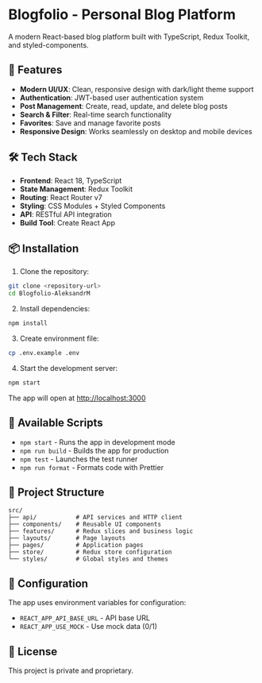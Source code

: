 # Blogfolio - Personal Blog Platform

A modern React-based blog platform built with TypeScript, Redux Toolkit, and styled-components.

## 🚀 Features

- **Modern UI/UX**: Clean, responsive design with dark/light theme support
- **Authentication**: JWT-based user authentication system
- **Post Management**: Create, read, update, and delete blog posts
- **Search & Filter**: Real-time search functionality
- **Favorites**: Save and manage favorite posts
- **Responsive Design**: Works seamlessly on desktop and mobile devices

## 🛠️ Tech Stack

- **Frontend**: React 18, TypeScript
- **State Management**: Redux Toolkit
- **Routing**: React Router v7
- **Styling**: CSS Modules + Styled Components
- **API**: RESTful API integration
- **Build Tool**: Create React App

## 📦 Installation

1. Clone the repository:
```bash
git clone <repository-url>
cd Blogfolio-AleksandrM
```

2. Install dependencies:
```bash
npm install
```

3. Create environment file:
```bash
cp .env.example .env
```

4. Start the development server:
```bash
npm start
```

The app will open at [http://localhost:3000](http://localhost:3000)

## 🎯 Available Scripts

- `npm start` - Runs the app in development mode
- `npm run build` - Builds the app for production
- `npm test` - Launches the test runner
- `npm run format` - Formats code with Prettier

## 📁 Project Structure

```
src/
├── api/           # API services and HTTP client
├── components/    # Reusable UI components
├── features/      # Redux slices and business logic
├── layouts/       # Page layouts
├── pages/         # Application pages
├── store/         # Redux store configuration
└── styles/        # Global styles and themes
```

## 🔧 Configuration

The app uses environment variables for configuration:

- `REACT_APP_API_BASE_URL` - API base URL
- `REACT_APP_USE_MOCK` - Use mock data (0/1)

## 📝 License

This project is private and proprietary.
